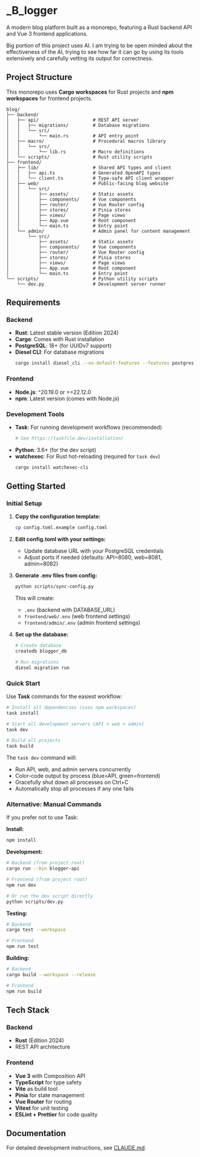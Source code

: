 # _B_logger

A modern blog platform built as a monorepo, featuring a Rust backend API and Vue 3 frontend applications.

Big portion of this project uses AI. I am trying to be open minded about the effectiveness of the AI, trying to see how far it can go by using its tools extensively and carefully vetting its output for correctness.

## Project Structure

This monorepo uses **Cargo workspaces** for Rust projects and **npm workspaces** for frontend projects.

```
blog/
├── backend/
│   ├── api/                    # REST API server
│   │   ├── migrations/         # Database migrations
│   │   └── src/
│   │       └── main.rs         # API entry point
│   ├── macro/                  # Procedural macros library
│   │   └── src/
│   │       └── lib.rs          # Macro definitions
│   └── scripts/                # Rust utility scripts
├── frontend/
│   ├── lib/                    # Shared API types and client
│   │   ├── api.ts              # Generated OpenAPI types
│   │   └── client.ts           # Type-safe API client wrapper
│   ├── web/                    # Public-facing blog website
│   │   └── src/
│   │       ├── assets/         # Static assets
│   │       ├── components/     # Vue components
│   │       ├── router/         # Vue Router config
│   │       ├── stores/         # Pinia stores
│   │       ├── views/          # Page views
│   │       ├── App.vue         # Root component
│   │       └── main.ts         # Entry point
│   └── admin/                  # Admin panel for content management
│       └── src/
│           ├── assets/         # Static assets
│           ├── components/     # Vue components
│           ├── router/         # Vue Router config
│           ├── stores/         # Pinia stores
│           ├── views/          # Page views
│           ├── App.vue         # Root component
│           └── main.ts         # Entry point
└── scripts/                    # Python utility scripts
    └── dev.py                  # Development server runner
```

## Requirements

### Backend
- **Rust**: Latest stable version (Edition 2024)
- **Cargo**: Comes with Rust installation
- **PostgreSQL**: 18+ (for UUIDv7 support)
- **Diesel CLI**: For database migrations
  ```bash
  cargo install diesel_cli --no-default-features --features postgres
  ```

### Frontend
- **Node.js**: ^20.19.0 or >=22.12.0
- **npm**: Latest version (comes with Node.js)

### Development Tools
- **Task**: For running development workflows (recommended)
  ```bash
  # See https://taskfile.dev/installation/
  ```
- **Python**: 3.6+ (for the dev script)
- **watchexec**: For Rust hot-reloading (required for `task dev`)
  ```bash
  cargo install watchexec-cli
  ```

## Getting Started

### Initial Setup

1. **Copy the configuration template:**
   ```bash
   cp config.toml.example config.toml
   ```

2. **Edit config.toml with your settings:**
   - Update database URL with your PostgreSQL credentials
   - Adjust ports if needed (defaults: API=8080, web=8081, admin=8082)

3. **Generate .env files from config:**
   ```bash
   python scripts/sync-config.py
   ```
   This will create:
   - `.env` (backend with DATABASE_URL)
   - `frontend/web/.env` (web frontend settings)
   - `frontend/admin/.env` (admin frontend settings)

4. **Set up the database:**
   ```bash
   # Create database
   createdb blogger_db

   # Run migrations
   diesel migration run
   ```

### Quick Start

Use **Task** commands for the easiest workflow:

```bash
# Install all dependencies (uses npm workspaces)
task install

# Start all development servers (API + web + admin)
task dev

# Build all projects
task build
```

The `task dev` command will:
- Run API, web, and admin servers concurrently
- Color-code output by process (blue=API, green=frontend)
- Gracefully shut down all processes on Ctrl+C
- Automatically stop all processes if any one fails

### Alternative: Manual Commands

If you prefer not to use Task:

**Install:**
```bash
npm install
```

**Development:**
```bash
# Backend (from project root)
cargo run --bin blogger-api

# Frontend (from project root)
npm run dev

# Or run the dev script directly
python scripts/dev.py
```

**Testing:**
```bash
# Backend
cargo test --workspace

# Frontend
npm run test
```

**Building:**
```bash
# Backend
cargo build --workspace --release

# Frontend
npm run build
```

## Tech Stack

### Backend
- **Rust** (Edition 2024)
- REST API architecture

### Frontend
- **Vue 3** with Composition API
- **TypeScript** for type safety
- **Vite** as build tool
- **Pinia** for state management
- **Vue Router** for routing
- **Vitest** for unit testing
- **ESLint + Prettier** for code quality

## Documentation

For detailed development instructions, see [CLAUDE.md](CLAUDE.md).
